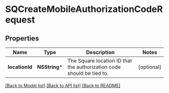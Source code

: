 # SQCreateMobileAuthorizationCodeRequest

## Properties
Name | Type | Description | Notes
------------ | ------------- | ------------- | -------------
**locationId** | **NSString*** | The Square location ID that the authorization code should be tied to. | [optional] 

[[Back to Model list]](../README.md#documentation-for-models) [[Back to API list]](../README.md#documentation-for-api-endpoints) [[Back to README]](../README.md)


